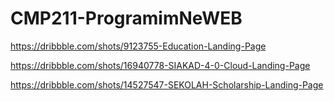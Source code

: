 # CMP211-ProgramimNeWEB

https://dribbble.com/shots/9123755-Education-Landing-Page

https://dribbble.com/shots/16940778-SIAKAD-4-0-Cloud-Landing-Page

https://dribbble.com/shots/14527547-SEKOLAH-Scholarship-Landing-Page
